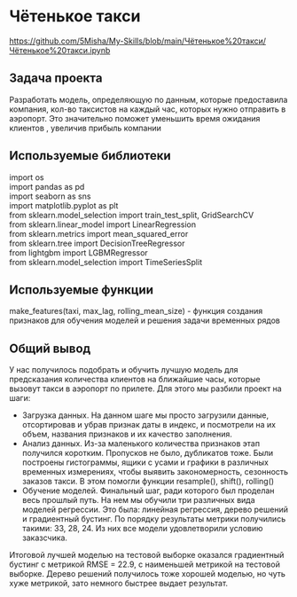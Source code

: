 # Чётенькое такси
https://github.com/5Misha/My-Skills/blob/main/Чётенькое%20такси/Чётенькое%20такси.ipynb 

## Задача проекта
Разработать модель, определяющую по данным, которые предоставила компания, кол-во таксистов на каждый час, которых нужно отправить в аэропорт. Это значительно поможет уменьшить время ожидания клиентов , увеличив прибыль компании

## Используемые библиотеки
import os  
import pandas as pd  
import seaborn as sns  
import matplotlib.pyplot as plt  
from sklearn.model_selection import train_test_split, GridSearchCV  
from sklearn.linear_model import LinearRegression  
from sklearn.metrics import mean_squared_error  
from sklearn.tree import DecisionTreeRegressor  
from lightgbm import LGBMRegressor  
from sklearn.model_selection import TimeSeriesSplit

## Используемые функции 
make_features(taxi, max_lag, rolling_mean_size) - функция создания признаков для обучения моделей и решения задачи временных рядов

## Общий вывод
У нас получилось подобрать и обучить лучшую модель для предсказания количества клиентов на ближайшие часы, которые вызовут такси в аэропорт по прилете. Для этого мы разбили проект на шаги:

* Загрузка данных. На данном шаге мы просто загрузили данные, отсортировав и убрав признак даты в индекс, и посмотрели на их объем, названия признаков и их качество заполнения.
* Анализ данных. Из-за маленького количества признаков этап получился коротким. Пропусков не было, дубликатов тоже. Были построены гистограммы, ящики с усами и графики в различных временных измерениях, чтобы выявить закономерность, сезонность заказов такси. В этом помогли функции resample(), shift(), rolling()
* Обучение моделей. Финальный шаг, ради которого был проделан весь прошлый путь. На нем мы обучили три различных вида моделей регрессии. Это была: линейная регрессия, дерево решений и градиентный бустинг. По порядку результаты метрики получились такими: 33, 28, 24. Из них все модели удовлетворили условию заказсчика.

Итоговой лучшей моделью на тестовой выборке оказался градиентный бустинг с метрикой RMSE = 22.9, с наименьшей метрикой на тестовой выборке. Дерево решений получилось тоже хорошей моделью, но чуть хуже метрикой, зато немного быстрее выдает результат.

